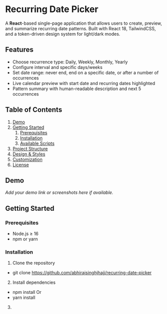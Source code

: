 # Recurring Date Picker

A **React**-based single-page application that allows users to create, preview, and summarize recurring date patterns. Built with React 18, TailwindCSS, and a token-driven design system for light/dark modes.

## Features

- Choose recurrence type: Daily, Weekly, Monthly, Yearly  
- Configure interval and specific days/weeks  
- Set date range: never end, end on a specific date, or after a number of occurrences  
- Live calendar preview with start date and recurring dates highlighted  
- Pattern summary with human-readable description and next 5 occurrences  

## Table of Contents

1. [Demo](#demo)  
2. [Getting Started](#getting-started)  
   1. [Prerequisites](#prerequisites)  
   2. [Installation](#installation)  
   3. [Available Scripts](#available-scripts)  
3. [Project Structure](#project-structure)  
4. [Design & Styles](#design--styles)  
5. [Customization](#customization)  
6. [License](#license)

## Demo

*Add your demo link or screenshots here if available.*

## Getting Started

### Prerequisites

- Node.js ≥ 16  
- npm or yarn  

### Installation

1. Clone the repository  
- git clone https://github.com/abhirajsinghjhajj/recurring-date-picker

2. Install dependencies  
- npm install
  Or
- yarn install

3. 
